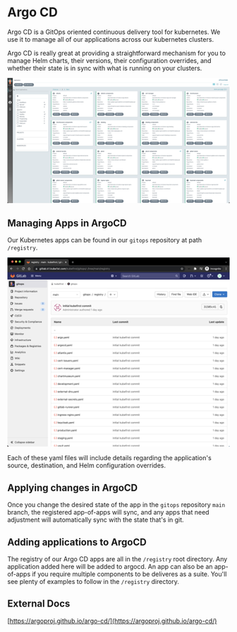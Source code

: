 # Argo CD

Argo CD is a GitOps oriented continuous delivery tool for kubernetes. We use it to manage all of our applications across our kubernetes clusters.

Argo CD is really great at providing a straightforward mechanism for you to manage Helm charts, their versions, their configuration overrides, and whether their state is in sync with what is running on your clusters.

![](../../img/kubefirst/argocd/argocd-apps.png)

## Managing Apps in ArgoCD

Our Kubernetes apps can be found in our `gitops` repository at path `/registry`.

![](../../img/kubefirst/gitops/registry.png)

Each of these yaml files will include details regarding the application's source, destination, and Helm configuration overrides.

## Applying changes in ArgoCD

Once you change the desired state of the app in the `gitops` repository `main` branch, the registered app-of-apps will sync, and any apps that need adjustment will automatically sync with the state that's in git. 

## Adding applications to ArgoCD

The registry of our Argo CD apps are all in the `/registry` root directory. Any application added here will be added to argocd. An app can also be an app-of-apps if you require multiple components to be deliveres as a suite. You'll see plenty of examples to follow in the `/registry` directory.

## External Docs

[https://argoproj.github.io/argo-cd/](https://argoproj.github.io/argo-cd/)
